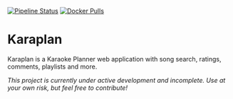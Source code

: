 [![Pipeline Status](https://gitlab.com/fcrespel/karaplan/badges/master/pipeline.svg)](https://gitlab.com/fcrespel/karaplan/pipelines)
[![Docker Pulls](https://img.shields.io/docker/pulls/fcrespel/karaplan.svg)](https://hub.docker.com/r/fcrespel/karaplan)

# Karaplan

Karaplan is a Karaoke Planner web application with song search, ratings, comments, playlists and more.

*This project is currently under active development and incomplete. Use at your own risk, but feel free to contribute!*
